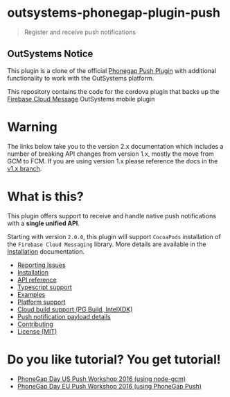 # outsystems-phonegap-plugin-push

> Register and receive push notifications

## OutSystems Notice

This plugin is a clone of the official [Phonegap Push Plugin](https://github.com/phonegap/phonegap-plugin-push/) with additional functionality to work with the OutSystems platform.

This repository contains the code for the cordova plugin that backs up the [Firebase Cloud Message](https://www.outsystems.com/forge/component/2678/firebase-cloud-message-plugin/) OutSystems mobile plugin

# Warning

The links below take you to the version 2.x documentation which includes a number of breaking API changes from version 1.x, mostly the move from GCM to FCM. If you are using version 1.x please reference the docs in the [v1.x branch](https://github.com/phonegap/phonegap-plugin-push/tree/v1.x).

# What is this?

This plugin offers support to receive and handle native push notifications with a **single unified API**.

Starting with version `2.0.0`, this plugin will support `CocoaPods` installation of the `Firebase Cloud Messaging` library. More details are available in the [Installation](docs/INSTALLATION.md#cocoapods) documentation.

- [Reporting Issues](docs/ISSUES.md)
- [Installation](docs/INSTALLATION.md)
- [API reference](docs/API.md)
- [Typescript support](docs/TYPESCRIPT.md)
- [Examples](docs/EXAMPLES.md)
- [Platform support](docs/PLATFORM_SUPPORT.md)
- [Cloud build support (PG Build, IntelXDK)](docs/PHONEGAP_BUILD.md)
- [Push notification payload details](docs/PAYLOAD.md)
- [Contributing](.github/CONTRIBUTING.md)
- [License (MIT)](MIT-LICENSE)


# Do you like tutorial? You get tutorial!

 - [PhoneGap Day US Push Workshop 2016 (using node-gcm)](http://macdonst.github.io/push-workshop/)
 - [PhoneGap Day EU Push Workshop 2016 (using PhoneGap Push)](http://macdonst.github.io/push-workshop-eu/)
